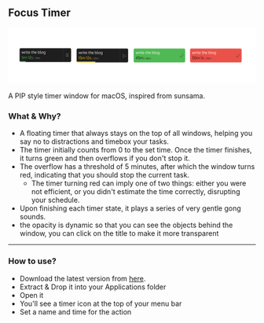 ## Focus Timer

![ss.png](ss.png)

A PIP style timer window for macOS, inspired from sunsama.

### What & Why? 
- A floating timer that always stays on the top of all windows, helping you say no to distractions and timebox your tasks.
- The timer initially counts from 0 to the set time. Once the timer finishes, it turns green and then overflows if you don't stop it.
- The overflow has a threshold of 5 minutes, after which the window turns red, indicating that you should stop the current task.
  - The timer turning red can imply one of two things: either you were not efficient, or you didn't estimate the time correctly, disrupting your schedule.
- Upon finishing each timer state, it plays a series of very gentle gong sounds.
- the opacity is dynamic so that you can see the objects behind the window, you can click on the title to make it more transparent

---

### How to use? 

- Download the latest version from [here](https://github.com/4shutosh/FocusTimer/releases/download/v1.0/FloatingTimerV1.zip). 
- Extract & Drop it into your Applications folder
- Open it
- You'll see a timer icon at the top of your menu bar
- Set a name and time for the action
